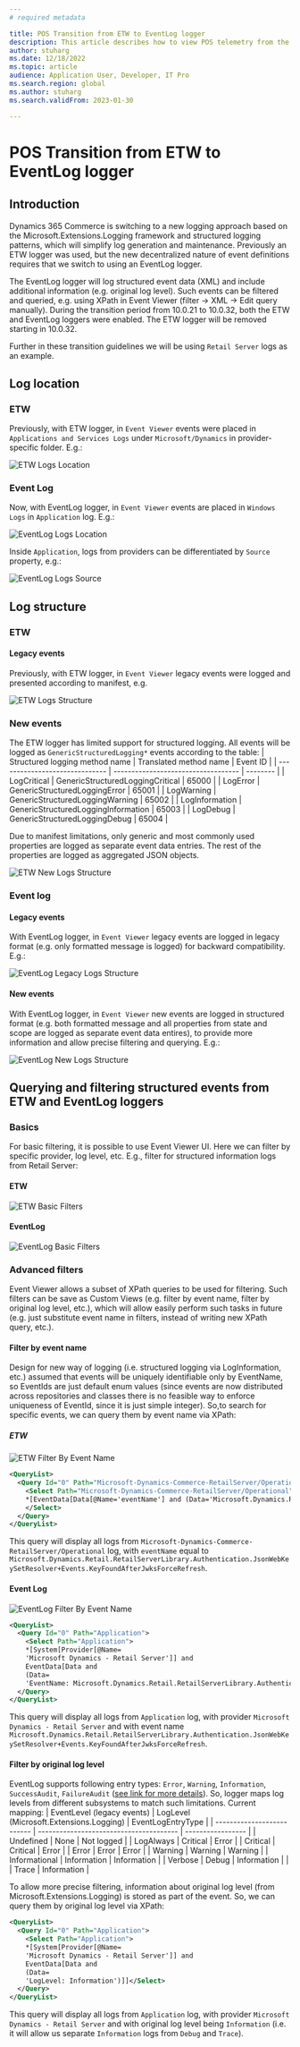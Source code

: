 ```yaml
---
# required metadata

title: POS Transition from ETW to EventLog logger
description: This article describes how to view POS telemetry from the new EventLog logger.
author: stuharg
ms.date: 12/18/2022
ms.topic: article
audience: Application User, Developer, IT Pro
ms.search.region: global
ms.author: stuharg
ms.search.validFrom: 2023-01-30

---
```


# POS Transition from ETW to EventLog logger

## Introduction 

Dynamics 365 Commerce is switching to a new logging approach based on the Microsoft.Extensions.Logging framework and structured logging patterns, which will simplify log generation and maintenance. Previously an ETW logger was used, but the new decentralized nature of event definitions requires that we switch to using an EventLog logger.

The EventLog logger will log structured event data (XML) and include additional information (e.g. original log level). Such events can be filtered and queried, e.g. using XPath in Event Viewer (filter -> XML -> Edit query manually). During the transition period from 10.0.21 to 10.0.32, both the ETW and EventLog loggers were enabled. The ETW logger will be removed starting in 10.0.32.

Further in these transition guidelines we will be using `Retail Server` logs as an example.

## Log location
### ETW
Previously, with ETW logger, in `Event Viewer` events were placed in `Applications and Services Logs` under `Microsoft/Dynamics` in provider-specific folder. E.g.:

![ETW Logs Location](\TransitionFromEtwToEventLogAssets\ETWLogsLocation.png "ETW Logs Location")

### Event Log
Now, with EventLog logger, in `Event Viewer` events are placed in `Windows Logs` in `Application` log. E.g.:

![EventLog Logs Location](\TransitionFromEtwToEventLogAssets\EventLogLogsLocation.png "EventLog Logs Location")

Inside `Application`, logs from providers can be differentiated by `Source` property, e.g.:

![EventLog Logs Source](\TransitionFromEtwToEventLogAssets\EventLogLogsSource.png "EventLog Logs Source")

## Log structure
### ETW
#### Legacy events
Previously, with ETW logger, in `Event Viewer` legacy events were logged and presented according to manifest, e.g.

![ETW Logs Structure](\TransitionFromEtwToEventLogAssets\ETWLogsStructure.png "ETW Logs Structure")

### New events
The ETW logger has limited support for structured logging. 
All events will be logged as `GenericStructuredLogging*` events according to the table:
| Structured logging method name | Translated method name              | Event ID |
| ------------------------------ | ----------------------------------- | -------- |
| LogCritical                    | GenericStructuredLoggingCritical    | 65000    |
| LogError                       | GenericStructuredLoggingError       | 65001    |
| LogWarning                     | GenericStructuredLoggingWarning     | 65002    |
| LogInformation                 | GenericStructuredLoggingInformation | 65003    |
| LogDebug                       | GenericStructuredLoggingDebug       | 65004    |

Due to manifest limitations, only generic and most commonly used properties are logged as separate event data entries. The rest of the properties are logged as aggregated JSON objects.

![ETW New Logs Structure](\TransitionFromEtwToEventLogAssets\ETWNewLogsStructure.png "ETW New Logs Structure")

### Event log
#### Legacy events
With EventLog logger, in `Event Viewer` legacy events are logged in legacy format (e.g. only formatted message is logged) for backward compatibility. E.g.:

![EventLog Legacy Logs Structure](\TransitionFromEtwToEventLogAssets\EventLogLegacyLogsStructure.png "EventLog Legacy Logs Structure")

#### New events
With EventLog logger, in `Event Viewer` new events are logged in structured format (e.g. both formatted message and all properties from state and scope are logged as separate event data entires), to provide more information and allow precise filtering and querying. E.g.:

![EventLog New Logs Structure](\TransitionFromEtwToEventLogAssets\EventLogNewLogsStructure.png "EventLog New Logs Structure")

## Querying and filtering structured events from ETW and EventLog loggers
### Basics

For basic filtering, it is possible to use Event Viewer UI. Here we can filter by specific provider, log level, etc. E.g., filter for structured information logs from Retail Server:

#### ETW

![ETW Basic Filters](\TransitionFromEtwToEventLogAssets\ETWBasicFilters.png "ETW Basic Filters")

#### EventLog

![EventLog Basic Filters](\TransitionFromEtwToEventLogAssets\EventLogBasicFilters.png "EventLog Basic Filters")

### Advanced filters
Event Viewer allows a subset of XPath queries to be used for filtering. Such filters can be save as Custom Views (e.g. filter by event name, filter by original log level, etc.), which will allow easily perform such tasks in future (e.g. just substitute event name in filters, instead of writing new XPath query, etc.).

#### Filter by event name
Design for new way of logging (i.e. structured logging via LogInformation, etc.) assumed that events will be uniquely identifiable only by EventName, so EventIds are just default enum values (since events are now distributed across repositories and classes there is no feasible way to enforce uniqueness of EventId, since it is just simple integer). So,to search for specific events, we can query them by event name via XPath:

##### ETW

![ETW Filter By Event Name](\TransitionFromEtwToEventLogAssets\ETWFilterByEventName.png "ETW Filter By Event Name")

````xml
<QueryList>
  <Query Id="0" Path="Microsoft-Dynamics-Commerce-RetailServer/Operational">
    <Select Path="Microsoft-Dynamics-Commerce-RetailServer/Operational">
    *[EventData[Data[@Name='eventName'] and (Data='Microsoft.Dynamics.Retail.RetailServerLibrary.Authentication.JsonWebKeySetResolver+Events.KeyFoundAfterJwksForceRefresh')]]
    </Select>
  </Query>
</QueryList>
````

This query will display all logs from `Microsoft-Dynamics-Commerce-RetailServer/Operational` log, with `eventName` equal to `Microsoft.Dynamics.Retail.RetailServerLibrary.Authentication.JsonWebKeySetResolver+Events.KeyFoundAfterJwksForceRefresh`.

#### Event Log

![EventLog Filter By Event Name](\TransitionFromEtwToEventLogAssets\EventLogFilterByEventName.png "EventLog Filter By Event Name")

````xml
<QueryList>
  <Query Id="0" Path="Application">
    <Select Path="Application">
    *[System[Provider[@Name=
    'Microsoft Dynamics - Retail Server']] and 
    EventData[Data and 
    (Data=
    'EventName: Microsoft.Dynamics.Retail.RetailServerLibrary.Authentication.JsonWebKeySetResolver+Events.KeyFoundAfterJwksForceRefresh')]]</Select>
  </Query>
</QueryList>
````

This query will display all logs from `Application` log, with provider `Microsoft Dynamics - Retail Server` and with event name `Microsoft.Dynamics.Retail.RetailServerLibrary.Authentication.JsonWebKeySetResolver+Events.KeyFoundAfterJwksForceRefresh`.

#### Filter by original log level
EventLog supports following entry types: `Error`, `Warning`, `Information`, `SuccessAudit`, `FailureAudit` ([see link for more details](https://learn.microsoft.com/dotnet/api/system.diagnostics.eventlogentrytype?view=netframework-4.6.1&preserve-view=true)). So, logger maps log levels from different subsystems to match such limitations. Current mapping:
| EventLevel (legacy events) | LogLevel (Microsoft.Extensions.Logging) | EventLogEntryType |
| -------------------------- | --------------------------------------- | ----------------- |
| Undefined                  | None                                    | Not logged        |
| LogAlways                  | Critical                                | Error             |
| Critical                   | Critical                                | Error             |
| Error                      | Error                                   | Error             |
| Warning                    | Warning                                 | Warning           |
| Informational              | Information                             | Information       |
| Verbose                    | Debug                                   | Information       |
|                            | Trace                                   | Information       |

To allow more precise filtering, information about original log level (from Microsoft.Extensions.Logging) is stored as part of the event. So, we can query them by original log level via XPath:

````xml
<QueryList>
  <Query Id="0" Path="Application">
    <Select Path="Application">
    *[System[Provider[@Name=
    'Microsoft Dynamics - Retail Server']] and 
    EventData[Data and 
    (Data=
    'LogLevel: Information')]]</Select>
  </Query>
</QueryList>
````

This query will display all logs from `Application` log, with provider `Microsoft Dynamics - Retail Server` and with original log level being `Information` (i.e. it will allow us separate `Information` logs from `Debug` and `Trace`).
